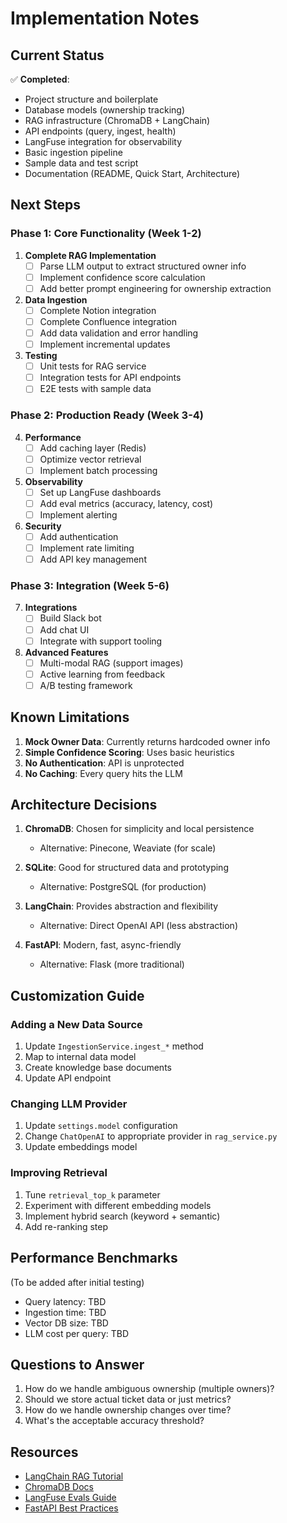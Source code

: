 # Implementation Notes

## Current Status

✅ **Completed**:
- Project structure and boilerplate
- Database models (ownership tracking)
- RAG infrastructure (ChromaDB + LangChain)
- API endpoints (query, ingest, health)
- LangFuse integration for observability
- Basic ingestion pipeline
- Sample data and test script
- Documentation (README, Quick Start, Architecture)

## Next Steps

### Phase 1: Core Functionality (Week 1-2)

1. **Complete RAG Implementation**
   - [ ] Parse LLM output to extract structured owner info
   - [ ] Implement confidence score calculation
   - [ ] Add better prompt engineering for ownership extraction

2. **Data Ingestion**
   - [ ] Complete Notion integration
   - [ ] Complete Confluence integration
   - [ ] Add data validation and error handling
   - [ ] Implement incremental updates

3. **Testing**
   - [ ] Unit tests for RAG service
   - [ ] Integration tests for API endpoints
   - [ ] E2E tests with sample data

### Phase 2: Production Ready (Week 3-4)

4. **Performance**
   - [ ] Add caching layer (Redis)
   - [ ] Optimize vector retrieval
   - [ ] Implement batch processing

5. **Observability**
   - [ ] Set up LangFuse dashboards
   - [ ] Add eval metrics (accuracy, latency, cost)
   - [ ] Implement alerting

6. **Security**
   - [ ] Add authentication
   - [ ] Implement rate limiting
   - [ ] Add API key management

### Phase 3: Integration (Week 5-6)

7. **Integrations**
   - [ ] Build Slack bot
   - [ ] Add chat UI
   - [ ] Integrate with support tooling

8. **Advanced Features**
   - [ ] Multi-modal RAG (support images)
   - [ ] Active learning from feedback
   - [ ] A/B testing framework

## Known Limitations

1. **Mock Owner Data**: Currently returns hardcoded owner info
2. **Simple Confidence Scoring**: Uses basic heuristics
3. **No Authentication**: API is unprotected
4. **No Caching**: Every query hits the LLM

## Architecture Decisions

1. **ChromaDB**: Chosen for simplicity and local persistence
   - Alternative: Pinecone, Weaviate (for scale)

2. **SQLite**: Good for structured data and prototyping
   - Alternative: PostgreSQL (for production)

3. **LangChain**: Provides abstraction and flexibility
   - Alternative: Direct OpenAI API (less abstraction)

4. **FastAPI**: Modern, fast, async-friendly
   - Alternative: Flask (more traditional)

## Customization Guide

### Adding a New Data Source

1. Update `IngestionService.ingest_*` method
2. Map to internal data model
3. Create knowledge base documents
4. Update API endpoint

### Changing LLM Provider

1. Update `settings.model` configuration
2. Change `ChatOpenAI` to appropriate provider in `rag_service.py`
3. Update embeddings model

### Improving Retrieval

1. Tune `retrieval_top_k` parameter
2. Experiment with different embedding models
3. Implement hybrid search (keyword + semantic)
4. Add re-ranking step

## Performance Benchmarks

(To be added after initial testing)

- Query latency: TBD
- Ingestion time: TBD
- Vector DB size: TBD
- LLM cost per query: TBD

## Questions to Answer

1. How do we handle ambiguous ownership (multiple owners)?
2. Should we store actual ticket data or just metrics?
3. How do we handle ownership changes over time?
4. What's the acceptable accuracy threshold?

## Resources

- [LangChain RAG Tutorial](https://python.langchain.com/docs/use_cases/question_answering/)
- [ChromaDB Docs](https://docs.trychroma.com/)
- [LangFuse Evals Guide](https://langfuse.com/docs/integrations/langchain/evaluations)
- [FastAPI Best Practices](https://fastapi.tiangolo.com/tutorial/)


